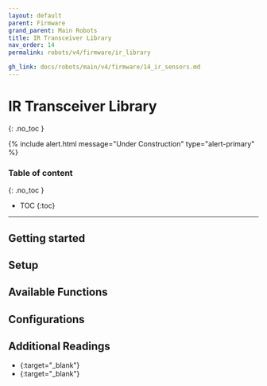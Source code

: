 ```yaml
---
layout: default
parent: Firmware
grand_parent: Main Robots
title: IR Transceiver Library
nav_order: 14
permalink: robots/v4/firmware/ir_library

gh_link: docs/robots/main/v4/firmware/14_ir_sensors.md
---
```


# IR Transceiver Library
{: .no_toc }

{% include alert.html message="Under Construction" type="alert-primary" %}

### Table of content
{: .no_toc }
- TOC
{:toc}

----
## Getting started


## Setup


## Available Functions


##  Configurations


## Additional Readings

- [](){:target="_blank"}
- [](){:target="_blank"}

